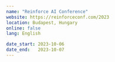 ```yaml
---
name: "Reinforce AI Conference"
website: https://reinforceconf.com/2023
location: Budapest, Hungary
online: false
lang: English

date_start: 2023-10-06
date_end:   2023-10-07
---
```

